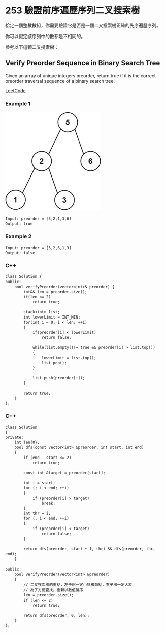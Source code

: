 # 253  驗證前序遍歷序列二叉搜索樹

給定一個整數數組，你需要驗證它是否是一個二叉搜索樹正確的先序遍歷序列。

你可以假定該序列中的數都是不相同的。

參考以下這顆二叉搜索樹：

## Verify Preorder Sequence in Binary Search Tree

Given an array of unique integers preorder, return true if it is the correct preorder traversal sequence of a binary search tree.

[LeetCode](https://leetcode-cn.com/verify-preorder-sequence-in-binary-search-tree/)

### Example 1

<img src = "img/255.jpg" width = "300"/>

```
Input: preorder = [5,2,1,3,6]
Output: true
```

### Example 2

```
Input: preorder = [5,2,6,1,3]
Output: false
```

### C++ 

```
class Solution {
public:
    bool verifyPreorder(vector<int>& preorder) {
        int&& len = preorder.size();
        if(len <= 2)
            return true;
            
        stack<int> list;
        int lowerLimit = INT_MIN;
        for(int i = 0; i < len; ++i)
        {
            if(preorder[i] < lowerLimit)
                return false;
            
            while(list.empty()!= true && preorder[i] > list.top())
            {
                lowerLimit = list.top();
                list.pop();
            }

            list.push(preorder[i]);
        }

        return true;
    }
};
```

### C++
```
class Solution
{
private:
    int len{0};
    bool dfs(const vector<int> &preorder, int start, int end)
    {
        if (end - start <= 2)
            return true;
        
        const int &target = preorder[start];
        
        int i = start;
        for (; i < end; ++i)
        {
            if (preorder[i] > target)
                break;
        }
        int thr = i;
        for (; i < end; ++i)
        {
            if (preorder[i] < target)
                return false;
        }

        return dfs(preorder, start + 1, thr) && dfs(preorder, thr, end);
    }

public:
    bool verifyPreorder(vector<int> &preorder)
    {
        // 二叉搜索樹的重點，左子樹一定小於根節點，右子樹一定大於
        // 為了方便查找，重新以數值排序
        len = preorder.size();
        if (len <= 2)
            return true;

        return dfs(preorder, 0, len);
    }
};
```
